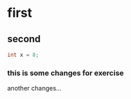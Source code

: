 
# first
## second

```cpp
int x = 8;
```
### this is some changes for exercise

another changes...
